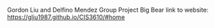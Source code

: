 Gordon Liu and Delfino Mendez Group Project Big Bear
link to website: https://gliu1987.github.io/CIS3610/#home
